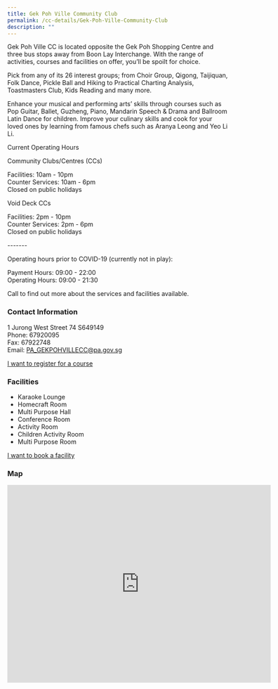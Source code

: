 ```yaml
---
title: Gek Poh Ville Community Club
permalink: /cc-details/Gek-Poh-Ville-Community-Club
description: ""
---
```

Gek Poh Ville CC is located opposite the Gek Poh Shopping Centre and three bus stops away from Boon Lay Interchange. With the range of activities, courses and facilities on offer, you’ll be spoilt for choice.

Pick from any of its 26 interest groups; from Choir Group, Qigong, Taijiquan, Folk Dance, Pickle Ball and Hiking to Practical Charting Analysis, Toastmasters Club, Kids Reading and many more.

Enhance your musical and performing arts’ skills through courses such as Pop Guitar, Ballet, Guzheng, Piano, Mandarin Speech & Drama and Ballroom Latin Dance for children. Improve your culinary skills and cook for your loved ones by learning from famous chefs such as Aranya Leong and Yeo Li Li.

Current Operating Hours  
  
Community Clubs/Centres (CCs)  
  
Facilities: 10am - 10pm  
Counter Services: 10am - 6pm  
Closed on public holidays  
  
Void Deck CCs  
  
Facilities: 2pm - 10pm  
Counter Services: 2pm - 6pm  
Closed on public holidays  
  
\-------  
  
Operating hours prior to COVID-19 (currently not in play):

Payment Hours: 09:00 - 22:00  
Operating Hours: 09:00 - 21:30

Call to find out more about the services and facilities available.

### Contact Information

1 Jurong West Street 74 S649149  
Phone: 67920095  
Fax: 67922748  
Email: [PA\_GEKPOHVILLECC@pa.gov.sg](mailto:PA_GEKPOHVILLECC@pa.gov.sg)  

[I want to register for a course](https://www.onepa.gov.sg/)

### Facilities


*   Karaoke Lounge
*   Homecraft Room
*   Multi Purpose Hall
*   Conference Room
*   Activity Room
*   Children Activity Room
*   Multi Purpose Room

[I want to book a facility](https://www.onepa.gov.sg/)

### Map

<iframe src="https://www.google.com/maps/embed?pb=!1m18!1m12!1m3!1d997.1780007406311!2d103.69881717922354!3d1.349307622014451!2m3!1f0!2f0!3f0!3m2!1i1024!2i768!4f13.1!3m3!1m2!1s0x31da0fbc2f486d93%3A0xfe1db0d49012462f!2sBlock%20761%20HDB%20Jurong%20West!5e0!3m2!1sen!2ssg!4v1661505376142!5m2!1sen!2ssg" width="600" height="450" style="border:0;" allowfullscreen="" ></iframe>